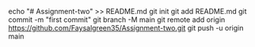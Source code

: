 echo "# Assignment-two" >> README.md
git init
git add README.md
git commit -m "first commit"
git branch -M main
git remote add origin https://github.com/Faysalgreen35/Assignment-two.git
git push -u origin main
